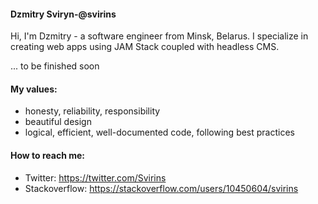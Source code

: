 #### Dzmitry Sviryn-@svirins
Hi, I'm Dzmitry - a software engineer from Minsk, Belarus. 
I specialize in creating web apps using JAM Stack coupled with headless CMS.

... to be finished soon

#### My values:
- honesty, reliability, responsibility
- beautiful design
- logical, efficient, well-documented code, following best practices

#### How to reach me:
- Twitter: https://twitter.com/Svirins
- Stackoverflow: https://stackoverflow.com/users/10450604/svirins
